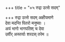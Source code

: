 +++
title = "०५ रुद्रा उत्से सदम्"

+++
रुद्रा उत्से सदम् अक्षीयमाणे  
देवा मदन्ति पितरो मनुष्याः ।  
अयं भागो भागपतिश् च देवा  
उर्वीर् अस्तर्याः शरदस् तरेम ॥
